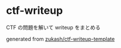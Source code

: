 # ctf-writeup

CTF の問題を解いて writeup をまとめる

generated from [zukash/ctf-writeup-template](https://github.com/zukash/ctf-writeup-template)
